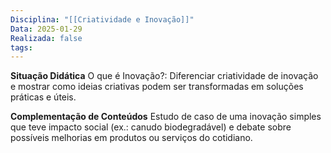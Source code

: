 ```yaml
---
Disciplina: "[[Criatividade e Inovação]]"
Data: 2025-01-29
Realizada: false
tags:
---
```

**Situação Didática**
O que é Inovação?: Diferenciar criatividade de inovação e mostrar como ideias criativas podem ser transformadas em soluções práticas e úteis.

**Complementação de Conteúdos**
Estudo de caso de uma inovação simples que teve impacto social (ex.: canudo biodegradável) e debate sobre possíveis melhorias em produtos ou serviços do cotidiano.